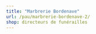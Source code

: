 ```yaml
---
title: "Marbrerie Bordenave"
url: /pau/marbrerie-bordenave-2/
shop: directeurs de funérailles
---
```

